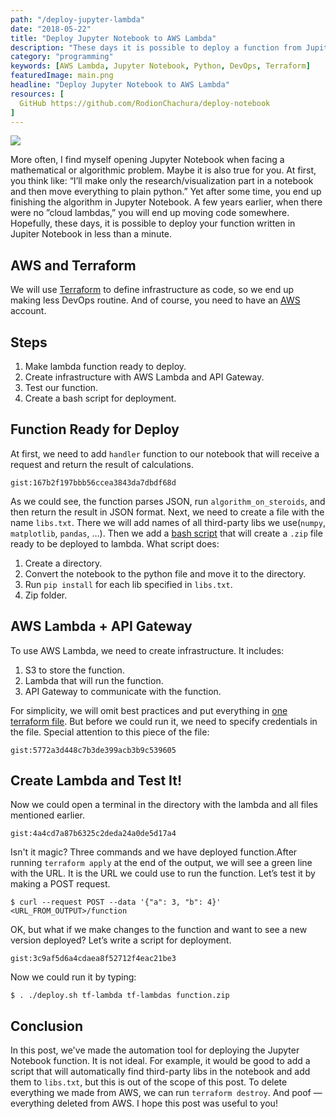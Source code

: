 ```yaml
---
path: "/deploy-jupyter-lambda"
date: "2018-05-22"
title: "Deploy Jupyter Notebook to AWS Lambda"
description: "These days it is possible to deploy a function from Jupiter Notebook in less than a minute."
category: "programming"
keywords: [AWS Lambda, Jupyter Notebook, Python, DevOps, Terraform]
featuredImage: main.png
headline: "Deploy Jupyter Notebook to AWS Lambda"
resources: [
  GitHub https://github.com/RodionChachura/deploy-notebook
]
---
```


![](/main.png)

More often, I find myself opening Jupyter Notebook when facing a mathematical or algorithmic problem. Maybe it is also true for you. At first, you think like: “I’ll make only the research/visualization part in a notebook and then move everything to plain python.” Yet after some time, you end up finishing the algorithm in Jupyter Notebook. A few years earlier, when there were no ”cloud lambdas,” you will end up moving code somewhere. Hopefully, these days, it is possible to deploy your function written in Jupiter Notebook in less than a minute.

## AWS and Terraform

We will use [Terraform](https://www.terraform.io/) to define infrastructure as code, so we end up making less DevOps routine. And of course, you need to have an [AWS](https://aws.amazon.com/) account.

## Steps
1. Make lambda function ready to deploy.
2. Create infrastructure with AWS Lambda and API Gateway.
3. Test our function.
4. Create a bash script for deployment.

## Function Ready for Deploy

At first, we need to add `handler` function to our notebook that will receive a request and return the result of calculations.

`gist:167b2f197bbb56ccea3843da7dbdf68d`

As we could see, the function parses JSON, run `algorithm_on_steroids`, and then return the result in JSON format. Next, we need to create a file with the name `libs.txt`. There we will add names of all third-party libs we use(`numpy`, `matplotlib`, `pandas`, …). Then we add a [bash script](https://github.com/RodionChachura/deploy-notebook/blob/master/cook_notebook.sh) that will create a `.zip` file ready to be deployed to lambda. What script does:
1. Create a directory.
2. Convert the notebook to the python file and move it to the directory.
3. Run `pip install` for each lib specified in `libs.txt`.
4. Zip folder.

##  AWS Lambda + API Gateway

To use AWS Lambda, we need to create infrastructure. It includes:
1. S3 to store the function.
2. Lambda that will run the function.
3. API Gateway to communicate with the function.

For simplicity, we will omit best practices and put everything in [one terraform file](https://github.com/RodionChachura/deploy-notebook/blob/master/main.tf). But before we could run it, we need to specify credentials in the file. Special attention to this piece of the file:

`gist:5772a3d448c7b3de399acb3b9c539605`

## Create Lambda and Test It!

Now we could open a terminal in the directory with the lambda and all files mentioned earlier.

`gist:4a4cd7a87b6325c2deda24a0de5d17a4`

Isn't it magic? Three commands and we have deployed function.After running `terraform apply` at the end of the output, we will see a green line with the URL. It is the URL we could use to run the function. Let’s test it by making a POST request.

`$ curl --request POST --data '{"a": 3, "b": 4}' <URL_FROM_OUTPUT>/function`

OK, but what if we make changes to the function and want to see a new version deployed? Let’s write a script for deployment.

`gist:3c9af5d6a4cdaea8f52712f4eac21be3`

Now we could run it by typing:

`$ . ./deploy.sh tf-lambda tf-lambdas function.zip`

## Conclusion

In this post, we've made the automation tool for deploying the Jupyter Notebook function. It is not ideal. For example, it would be good to add a script that will automatically find third-party libs in the notebook and add them to `libs.txt`, but this is out of the scope of this post. To delete everything we made from AWS, we can run `terraform destroy`. And poof — everything deleted from AWS. I hope this post was useful to you!